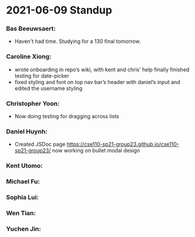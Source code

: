 # 2021-06-09 Standup

### **Bas Beeuwsaert:**
- Haven't had time. Studying for a 130 final tomorrow.

### **Caroline Xiong:**
- wrote onboarding in repo’s wiki, with kent and chris’ help finally finished testing for date-picker
- fixed styling and font on top nav bar’s header with daniel’s input and edited the username styling

### **Christopher Yoon:**
- Now doing testing for dragging across lists

### **Daniel Huynh:**
- Created JSDoc page https://cse110-sp21-group23.github.io/cse110-sp21-group23/ now working on bullet modal design

### **Kent Utomo:** 

### **Michael Fu:**

### **Sophia Lui:** 

### **Wen Tian:**

### **Yuchen Jin:**